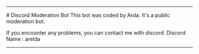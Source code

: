 <hr>
# Discord Moderation Bot
This bot was coded by Arda. It's a public moderation bot.

If you encounter any problems, you can contact me with discord.
Discord Name : arelda
<hr>
